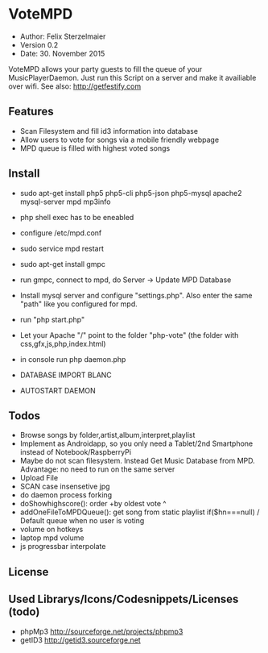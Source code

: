 # VoteMPD

* Author: Felix Sterzelmaier
* Version 0.2
* Date: 30. November 2015

VoteMPD allows your party guests to fill the queue of your MusicPlayerDaemon.
Just run this Script on a server and make it availiable over wifi. See also: http://getfestify.com

## Features
* Scan Filesystem and fill id3 information into database
* Allow users to vote for songs via a mobile friendly webpage
* MPD queue is filled with highest voted songs

## Install
* sudo apt-get install php5 php5-cli php5-json php5-mysql apache2 mysql-server mpd mp3info
* php shell exec has to be eneabled
* configure /etc/mpd.conf
* sudo service mpd restart
* sudo apt-get install gmpc
* run gmpc, connect to mpd, do Server -> Update MPD Database
* Install mysql server and configure "settings.php". Also enter the same "path" like you configured for mpd.
* run "php start.php"
* Let your Apache "/" point to the folder "php-vote" (the folder with css,gfx,js,php,index.html)
* in console run php daemon.php

* DATABASE IMPORT BLANC
* AUTOSTART DAEMON

## Todos
* Browse songs by folder,artist,album,interpret,playlist
* Implement as Androidapp, so you only need a Tablet/2nd Smartphone instead of Notebook/RaspberryPi
* Maybe do not scan filesystem. Instead Get Music Database from MPD. Advantage: no need to run on the same server
* Upload File
* SCAN case insensetive jpg
* do daemon process forking
* doShowhighscore(): order +by oldest vote ^
* addOneFileToMPDQueue(): get song from static playlist if($hn===null) / Default queue when no user is voting
* volume on hotkeys
* laptop mpd volume
* js progressbar interpolate

## License

## Used Librarys/Icons/Codesnippets/Licenses (todo)
* phpMp3 http://sourceforge.net/projects/phpmp3
* getID3 http://getid3.sourceforge.net   